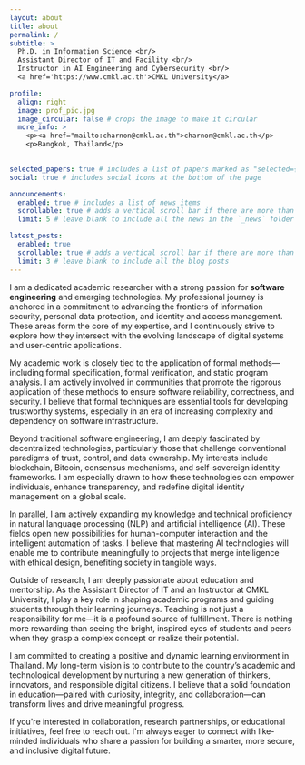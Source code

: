 ```yaml
---
layout: about
title: about
permalink: /
subtitle: > 
  Ph.D. in Information Science <br/>
  Assistant Director of IT and Facility <br/>
  Instructor in AI Engineering and Cybersecurity <br/>
  <a href='https://www.cmkl.ac.th'>CMKL University</a>

profile:
  align: right
  image: prof_pic.jpg
  image_circular: false # crops the image to make it circular
  more_info: >
    <p><a href="mailto:charnon@cmkl.ac.th">charnon@cmkl.ac.th</p>
    <p>Bangkok, Thailand</p>
    

selected_papers: true # includes a list of papers marked as "selected={true}"
social: true # includes social icons at the bottom of the page

announcements:
  enabled: true # includes a list of news items
  scrollable: true # adds a vertical scroll bar if there are more than 3 news items
  limit: 5 # leave blank to include all the news in the `_news` folder

latest_posts:
  enabled: true
  scrollable: true # adds a vertical scroll bar if there are more than 3 new posts items
  limit: 3 # leave blank to include all the blog posts
---
```


I am a dedicated academic researcher with a strong passion for <b>software engineering</b> and emerging technologies. My professional journey is anchored in a commitment to advancing the frontiers of information security, personal data protection, and identity and access management. These areas form the core of my expertise, and I continuously strive to explore how they intersect with the evolving landscape of digital systems and user-centric applications.

My academic work is closely tied to the application of formal methods—including formal specification, formal verification, and static program analysis. I am actively involved in communities that promote the rigorous application of these methods to ensure software reliability, correctness, and security. I believe that formal techniques are essential tools for developing trustworthy systems, especially in an era of increasing complexity and dependency on software infrastructure.

Beyond traditional software engineering, I am deeply fascinated by decentralized technologies, particularly those that challenge conventional paradigms of trust, control, and data ownership. My interests include blockchain, Bitcoin, consensus mechanisms, and self-sovereign identity frameworks. I am especially drawn to how these technologies can empower individuals, enhance transparency, and redefine digital identity management on a global scale.

In parallel, I am actively expanding my knowledge and technical proficiency in natural language processing (NLP) and artificial intelligence (AI). These fields open new possibilities for human-computer interaction and the intelligent automation of tasks. I believe that mastering AI technologies will enable me to contribute meaningfully to projects that merge intelligence with ethical design, benefiting society in tangible ways.

Outside of research, I am deeply passionate about education and mentorship. As the Assistant Director of IT and an Instructor at CMKL University, I play a key role in shaping academic programs and guiding students through their learning journeys. Teaching is not just a responsibility for me—it is a profound source of fulfillment. There is nothing more rewarding than seeing the bright, inspired eyes of students and peers when they grasp a complex concept or realize their potential.

I am committed to creating a positive and dynamic learning environment in Thailand. My long-term vision is to contribute to the country’s academic and technological development by nurturing a new generation of thinkers, innovators, and responsible digital citizens. I believe that a solid foundation in education—paired with curiosity, integrity, and collaboration—can transform lives and drive meaningful progress.

If you're interested in collaboration, research partnerships, or educational initiatives, feel free to reach out. I'm always eager to connect with like-minded individuals who share a passion for building a smarter, more secure, and inclusive digital future.

